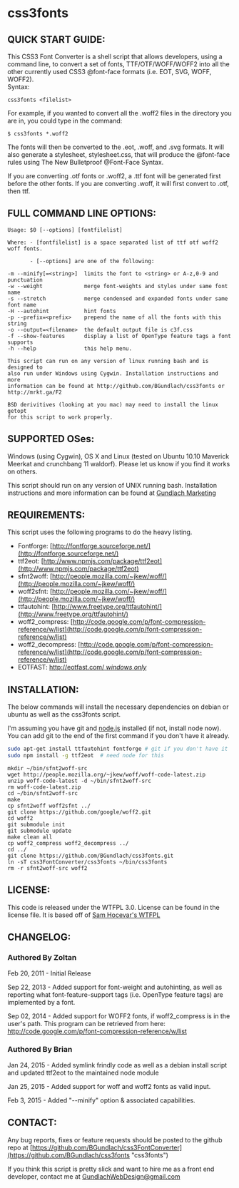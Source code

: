 # css3fonts

QUICK START GUIDE:
------------------

This CSS3 Font Converter is a shell script that allows developers, using a
command line, to convert a set of fonts, TTF/OTF/WOFF/WOFF2 into all the other
currently used CSS3 @font-face formats (i.e. EOT, SVG, WOFF, WOFF2).  
Syntax:

    css3fonts <filelist>

For example, if you wanted to convert all the .woff2 files in the directory
you are in, you could type in the command:

    $ css3fonts *.woff2

The fonts will then be converted to the .eot, .woff, and .svg formats.  It
will also generate a stylesheet, stylesheet.css, that will produce the
@font-face rules using The New Bulletproof @Font-Face Syntax.  

If you are converting .otf fonts or .woff2, a .ttf font will be generated first before
the other fonts. If you are converting .woff, it will first convert to .otf, then ttf.


FULL COMMAND LINE OPTIONS:
---------------------------
```
Usage: $0 [--options] [fontfilelist]

Where: - [fontfilelist] is a space separated list of ttf otf woff2 woff fonts.
         
       - [--options] are one of the following:

-m --minify[=<string>]  limits the font to <string> or A-z,0-9 and punctuation
-w --weight             merge font-weights and styles under same font name
-s --stretch            merge condensed and expanded fonts under same font name
-H --autohint           hint fonts
-p --prefix=<prefix>    prepend the name of all the fonts with this string
-o --output=<filename>  the default output file is c3f.css
-f --show-features      display a list of OpenType feature tags a font supports
-h --help               this help menu.
  
This script can run on any version of linux running bash and is designed to 
also run under Windows using Cygwin. Installation instructions and more 
information can be found at http://github.com/BGundlach/css3fonts or 
http://mrkt.ga/F2

BSD derivitives (looking at you mac) may need to install the linux getopt 
for this script to work properly.
```

SUPPORTED OSes:
---------------

Windows (using Cygwin), OS X and Linux (tested on Ubuntu 10.10 Maverick
Meerkat and crunchbang 11 waldorf).  Please let us know if you find it works on others.

This script should run on any version of UNIX running bash.
Installation instructions and more information can be found at [Gundlach Marketing](http://gundlach-marketing.com/blog/create-webfont-css-kits-from-your-command-line "webfonts from your command line")


REQUIREMENTS:
-------------

This script uses the following programs to do the heavy listing.
  - Fontforge:        [http://fontforge.sourceforge.net/](http://fontforge.sourceforge.net/)
  - ttf2eot:          [http://www.npmjs.com/package/ttf2eot](http://www.npmjs.com/package/ttf2eot)
  - sfnt2woff:        [http://people.mozilla.com/~jkew/woff/](http://people.mozilla.com/~jkew/woff/)
  - woff2sfnt:        [http://people.mozilla.com/~jkew/woff/](http://people.mozilla.com/~jkew/woff/)
  - ttfautohint:      [http://www.freetype.org/ttfautohint/](http://www.freetype.org/ttfautohint/)
  - woff2_compress:   [http://code.google.com/p/font-compression-reference/w/list](http://code.google.com/p/font-compression-reference/w/list)
  - woff2_decompress: [http://code.google.com/p/font-compression-reference/w/list](http://code.google.com/p/font-compression-reference/w/list)
  - EOTFAST:          [http://eotfast.com/  *windows only*](http://eotfast.com/)
  
INSTALLATION:
-------------

The below commands will install the necessary dependencies on debian or ubuntu as well as the css3fonts script. 

I'm assuming you have git and [node.js](http://nodejs.org) installed (if not, install node now).  You can add git to the end of the first command if you don't have it already.

```bash
sudo apt-get install ttfautohint fontforge # git if you don't have it
sudo npm install -g ttf2eot  # need node for this
```


```
mkdir ~/bin/sfnt2woff-src
wget http://people.mozilla.org/~jkew/woff/woff-code-latest.zip
unzip woff-code-latest -d ~/bin/sfnt2woff-src
rm woff-code-latest.zip
cd ~/bin/sfnt2woff-src
make
cp sfnt2woff woff2sfnt ../
git clone https://github.com/google/woff2.git
cd woff2
git submodule init
git submodule update
make clean all
cp woff2_compress woff2_decompress ../
cd ../
git clone https://github.com/BGundlach/css3fonts.git
ln -sT css3FontConverter/css3fonts ~/bin/css3fonts
rm -r sfnt2woff-src woff2

```

LICENSE:
--------

This code is released under the WTFPL 3.0.  License can be found in the license file.  It is based off of
[Sam Hocevar's WTFPL](http://wtfpl.net)

CHANGELOG:
----------

### Authored By Zoltan

Feb 20, 2011 - Initial Release

Sep 22, 2013 - Added support for font-weight and autohinting, as well as reporting what font-feature-support tags (i.e. OpenType feature tags) are implemented by a font.

Sep 02, 2014 - Added support for WOFF2 fonts, if woff2_compress is in the user's path.  This program can be retrieved from here: http://code.google.com/p/font-compression-reference/w/list

### Authored By Brian

Jan 24, 2015 - Added symlink frindly code as well as a debian install script and updated ttf2eot to the maintained node module

Jan 25, 2015 - Added support for woff and woff2 fonts as valid input.

Feb 3, 2015 - Added "--minify" option & associated capabilities.

CONTACT:
--------

Any bug reports, fixes or feature requests should be posted to the github repo at [https://github.com/BGundlach/css3FontConverter](https://github.com/BGundlach/css3fonts "css3fonts")

If you think this script is pretty slick and want to hire me as a front end developer, contact me at GundlachWebDesign@gmail.com
